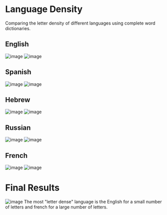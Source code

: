 # Language Density
Comparing the letter density of different languages using complete word dictionaries.
## English
![image](https://github.com/S3RG101/language-density/assets/72516965/819f490b-4e9e-4931-b9b5-556caf614d31)
![image](https://github.com/S3RG101/language-density/assets/72516965/54b523bf-cfe1-4553-ae2c-36c7b06ffb6f)
## Spanish
![image](https://github.com/S3RG101/language-density/assets/72516965/0f1a631a-eb2e-41cc-a502-0dc2b49b33bc)
![image](https://github.com/S3RG101/language-density/assets/72516965/c0bd8f9b-550f-4406-bd7e-e5ca0c6c9834)
## Hebrew
![image](https://github.com/S3RG101/language-density/assets/72516965/a886a3d4-ba8c-4f13-9913-1986857a1271)
![image](https://github.com/S3RG101/language-density/assets/72516965/8e2fd27e-4169-4002-b711-b8adb44085f6)
## Russian
![image](https://github.com/S3RG101/language-density/assets/72516965/46d4cfc3-82f3-4eb7-be20-52ef31cc4db6)
![image](https://github.com/S3RG101/language-density/assets/72516965/1882c353-281c-4e7f-8475-1226ba444af0)
## French
![image](https://github.com/S3RG101/language-density/assets/72516965/1403a64b-66d6-40a6-81d2-a7c00ba06c1c)
![image](https://github.com/S3RG101/language-density/assets/72516965/728602c1-2e4f-40dc-9296-313d62725306)
# Final Results
![image](https://github.com/S3RG101/language-density/assets/72516965/1e4c6846-dcd1-45b2-b86f-9c7e63e10e85)
The most "letter dense" language is the English for a small number of letters and french for a large number of letters.
